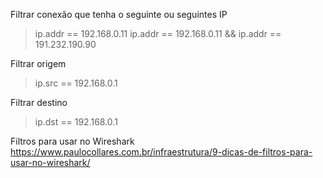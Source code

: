 



Filtrar conexão que tenha o seguinte ou seguintes IP
> ip.addr == 192.168.0.11
> ip.addr == 192.168.0.11 && ip.addr == 191.232.190.90



Filtrar origem
> ip.src == 192.168.0.1


Filtrar destino
> ip.dst == 192.168.0.1


Filtros para usar no Wireshark
https://www.paulocollares.com.br/infraestrutura/9-dicas-de-filtros-para-usar-no-wireshark/

